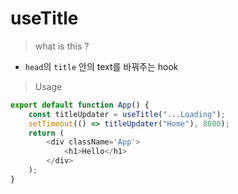 # useTitle

> what is this ?

-   `head`의 `title` 안의 text를 바꿔주는 hook

> Usage

```javascript
export default function App() {
    const titleUpdater = useTitle("...Loading");
    setTimeout(() => titleUpdater("Home"), 8000);
    return (
        <div className='App'>
            <h1>Hello</h1>
        </div>
    );
}
```
